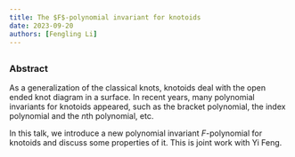 ```yaml
---
title: The $F$-polynomial invariant for knotoids
date: 2023-09-20
authors: [Fengling Li]
---
```


## 

### Abstract

As a generalization of the classical knots, knotoids deal with the open ended knot diagram in a surface.
In recent years, many polynomial invariants for knotoids appeared, such as the bracket polynomial, the index polynomial and the $n$th polynomial, etc. 

In this talk, we introduce a new polynomial invariant $F$-polynomial for knotoids and discuss some properties of it. This is joint work with Yi Feng.

 





